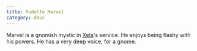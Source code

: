 ```yaml
---
title: Rudolfo Marvel
category: deus
---
```

Marvel is a gnomish mystic in [Xela](npc-xela)'s service. He enjoys being flashy with his powers. He has a very deep voice, for a gnome.

